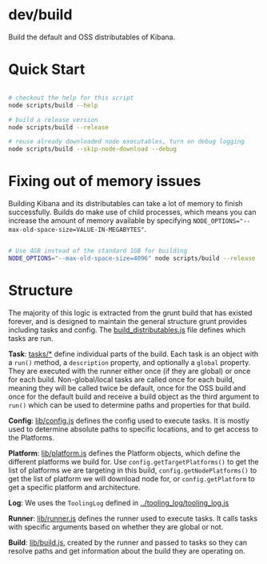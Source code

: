 # dev/build

Build the default and OSS distributables of Kibana.

# Quick Start

```sh

# checkout the help for this script
node scripts/build --help

# build a release version
node scripts/build --release

# reuse already downloaded node executables, turn on debug logging
node scripts/build --skip-node-download --debug
```

# Fixing out of memory issues

Building Kibana and its distributables can take a lot of memory to finish successfully. Builds do make use of child processes, which means you can increase the amount of memory available by specifying `NODE_OPTIONS="--max-old-space-size=VALUE-IN-MEGABYTES"`.

```sh

# Use 4GB instead of the standard 1GB for building
NODE_OPTIONS="--max-old-space-size=4096" node scripts/build --release
```

# Structure

The majority of this logic is extracted from the grunt build that has existed forever, and is designed to maintain the general structure grunt provides including tasks and config. The [build_distributables.js] file defines which tasks are run.

**Task**: [tasks/\*] define individual parts of the build. Each task is an object with a `run()` method, a `description` property, and optionally a `global` property. They are executed with the runner either once (if they are global) or once for each build. Non-global/local tasks are called once for each build, meaning they will be called twice be default, once for the OSS build and once for the default build and receive a build object as the third argument to `run()` which can be used to determine paths and properties for that build.

**Config**: [lib/config.js] defines the config used to execute tasks. It is mostly used to determine absolute paths to specific locations, and to get access to the Platforms.

**Platform**: [lib/platform.js] defines the Platform objects, which define the different platforms we build for. Use `config.getTargetPlatforms()` to get the list of platforms we are targeting in this build, `config.getNodePlatforms()` to get the list of platform we will download node for, or `config.getPlatform` to get a specific platform and architecture.

**Log**: We uses the `ToolingLog` defined in [../tooling_log/tooling_log.js]

**Runner**: [lib/runner.js] defines the runner used to execute tasks. It calls tasks with specific arguments based on whether they are global or not.

**Build**:  [lib/build.js], created by the runner and passed to tasks so they can resolve paths and get information about the build they are operating on.

[tasks/\*]: ./tasks
[lib/config.js]: ./lib/config.js
[lib/platform.js]: ./lib/platform.js
[lib/runner.js]: ./lib/runner.js
[lib/build.js]: ./lib/build.js
[build_distributables.js]: ./build_distributables.js
[../tooling_log/tooling_log.js]: ../tooling_log/tooling_log.js
